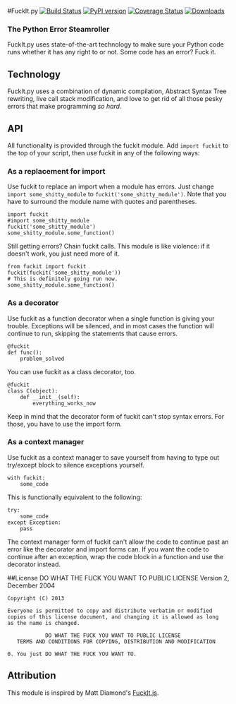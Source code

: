 #FuckIt.py
[![Build Status](https://travis-ci.org/ajalt/fuckitpy.png)](https://travis-ci.org/ajalt/fuckitpy)
[![PyPI version](https://badge.fury.io/py/fuckit.png)](http://badge.fury.io/py/fuckit)
[![Coverage Status](https://coveralls.io/repos/coagulant/coveralls-python/badge.png?branch=master)](https://coveralls.io/r/ajalt/fuckitpy?branch=master)
[![Downloads](https://pypip.in/d/nose/badge.png)](https://pypi.python.org/pypi/fuckit)

### The Python Error Steamroller
FuckIt.py uses state-of-the-art technology to make sure your Python code runs
whether it has any right to or not. Some code has an error? Fuck it.

## Technology
FuckIt.py uses a combination of dynamic compilation, Abstract Syntax Tree rewriting, live call stack modification, and love to get rid of all those pesky errors that make programming _so hard_.

## API
All functionality is provided through the fuckit module. Add `import fuckit` to the top of your script, then use fuckit in any of the following ways:
 
### As a replacement for import
Use fuckit to replace an import when a module has errors. 
Just change `import some_shitty_module` to `fuckit('some_shitty_module')`. Note that you have to surround the module name with quotes and parentheses. 

	import fuckit
	#import some_shitty_module
	fuckit('some_shitty_module')
	some_shitty_module.some_function()

Still getting errors? Chain fuckit calls. This module is like violence: if it doesn't work, you just need more of it.

 	from fuckit import fuckit
	fuckit(fuckit('some_shitty_module'))
	# This is definitely going run now.
	some_shitty_module.some_function()

### As a decorator
Use fuckit as a function decorator when a single function is giving your trouble. Exceptions will be silenced, and in most cases the function will continue to run, skipping the statements that cause errors.

	@fuckit
	def func():
		problem_solved  

You can use fuckit as a class decorator, too.

	@fuckit
	class C(object):
		def __init__(self):
			everything_works_now

Keep in mind that the decorator form of fuckit can't stop syntax errors. For those, you have to use the import form. 

### As a context manager
Use fuckit as a context manager to save yourself from having to type out try/except block to silence exceptions yourself.

	with fuckit:
	    some_code

This is functionally equivalent to the following:

	try:
		some_code
	except Exception:
		pass

The context manager form of fuckit can't allow the code to continue past an error like the decorator and import forms can. If you want the code to continue after an exception, wrap the code block in a function and use the decorator instead.



##License
                DO WHAT THE FUCK YOU WANT TO PUBLIC LICENSE
                       Version 2, December 2004

	Copyright (C) 2013
	
	Everyone is permitted to copy and distribute verbatim or modified
	copies of this license document, and changing it is allowed as long
	as the name is changed.

                DO WHAT THE FUCK YOU WANT TO PUBLIC LICENSE
       TERMS AND CONDITIONS FOR COPYING, DISTRIBUTION AND MODIFICATION

 	0. You just DO WHAT THE FUCK YOU WANT TO.
 
## Attribution

This module is inspired by Matt Diamond's [FuckIt.js](https://github.com/mattdiamond/fuckitjs).
